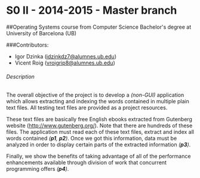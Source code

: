 S0 II - 2014-2015 - Master branch
=======================================

##Operating Systems course from Computer Science Bachelor's degree at University of Barcelona (UB)

###Contributors:
* Igor Dzinka (idzinkdz7@alumnes.ub.edu)
* Vicent Roig (vroigrip8@alumnes.ub.edu)

###### Description

The overall objective of the project is to develop a _(non-GUI)_ application which allows extracting and indexing the words
contained in multiple plain text files. All testing text files are provided as a project resources.

These text files are basically free English ebooks extracted from Gutenberg website (http://www.gutenberg.org/). Note that there are hundreds of these files. The application must read each of these text files, extract and index all words contained
_(**p1**, **p2**)_. Once we got this information, data must be analyzed in order to display certain parts of the extracted information _(**p3**)_.

Finally, we show the benefits of taking advantage of all of the performance enhancements available through division of work that concurrent programming offers _(**p4**)_.

